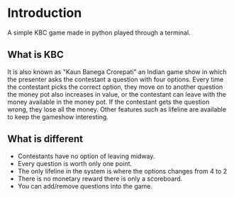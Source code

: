 # Introduction
A simple KBC game made in python played through a terminal. 

## What is KBC
It is also known as "Kaun Banega Crorepati" an Indian game show in which the presenter asks the contestant a question with four options. Every time the contestant picks the correct option, they move on to another question the money pot also increases in value, or the contestant can leave with the money available in the money pot. If the contestant gets the question wrong, they lose all the money.
Other features such as lifeline are available to keep the gameshow interesting.

## What is different
- Contestants have no option of leaving midway.
- Every question is worth only one point.
- The only lifeline in the system is where the options changes from 4 to 2
- There is no monetary reward there is only a scoreboard.
- You can add/remove questions into the game.
